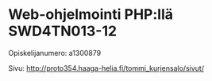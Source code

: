 # Web-ohjelmointi PHP:llä SWD4TN013-12

Opiskelijanumero: a1300879

Sivu: http://proto354.haaga-helia.fi/tommi_kurjensalo/sivut/
